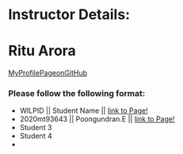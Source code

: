 # Instructor Details: #
# Ritu Arora #
[MyProfilePageonGitHub](https://ritubits.github.io/)

### Please follow the following format: ###

* WILPID ||     Student Name ||        [link to Page!](http://google.com)
* 2020mt93643 || Poongundran.E ||   [link to Page!](https://poongundra.github.io/)
* Student 3
* Student 4
* 

